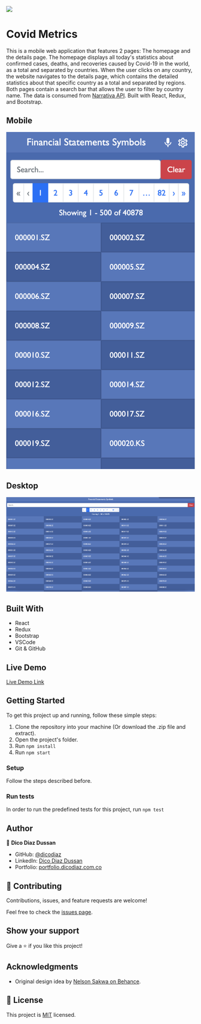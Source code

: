 ![](https://img.shields.io/badge/Microverse-blueviolet)

# Covid Metrics

This is a mobile web application that features 2 pages: The homepage and the details page. The homepage displays all today's statistics about confirmed cases, deaths, and recoveries caused by Covid-19 in the world, as a total and separated by countries. When the user clicks on any country, the website navigates to the details page, which contains the detailed statistics about that specific country as a total and separated by regions. Both pages contain a search bar that allows the user to filter by country name. The data is consumed from [Narrativa API](https://covid19tracking.narrativa.com/index_en.html). Built with React, Redux, and Bootstrap.

## Mobile

![screenshot](./app_screenshot.png)

## Desktop

![screenshot](./app_screenshot-2.png)

## Built With

- React
- Redux
- Bootstrap
- VSCode
- Git & GitHub

## Live Demo

[Live Demo Link](https://dicodiaz-covid-metrics.netlify.app)

## Getting Started

To get this project up and running, follow these simple steps:

1. Clone the repository into your machine (Or download the .zip file and extract).
2. Open the project's folder.
3. Run `npm install`
4. Run `npm start`

### Setup

Follow the steps described before.

### Run tests

In order to run the predefined tests for this project, run `npm test`

## Author

👤 **Dico Diaz Dussan**

- GitHub: [@dicodiaz](https://github.com/dicodiaz)
- LinkedIn: [Dico Diaz Dussan](https://www.linkedin.com/in/dico-diaz-dussan/)
- Portfolio: [portfolio.dicodiaz.com.co](https://portfolio.dicodiaz.com.co)

## 🤝 Contributing

Contributions, issues, and feature requests are welcome!

Feel free to check the [issues page](../../issues/).

## Show your support

Give a ⭐️ if you like this project!

## Acknowledgments

- Original design idea by [Nelson Sakwa on Behance](https://www.behance.net/sakwadesignstudio).

## 📝 License

This project is [MIT](./MIT.md) licensed.
